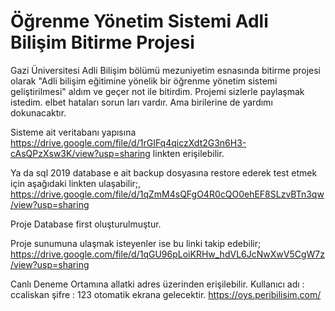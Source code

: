 # Öğrenme Yönetim Sistemi Adli Bilişim Bitirme Projesi

Gazi Üniversitesi Adli Bilişim bölümü mezuniyetim esnasında bitirme projesi olarak "Adli bilişim eğitimine yönelik bir öğrenme yönetim sistemi geliştirilmesi" aldım ve 
geçer not ile bitirdim. Projemi sizlerle paylaşmak istedim. elbet hataları sorun ları vardır. Ama birilerine de yardımı dokunacaktır.


Sisteme ait veritabanı yapısına 
https://drive.google.com/file/d/1rGIFq4qiczXdt2G3n6H3-cAsQPzXsw3K/view?usp=sharing
linkten erişilebilir.

Ya da sql 2019 database e ait backup dosyasına restore ederek test etmek için aşağıdaki linkten ulaşabilir;,
https://drive.google.com/file/d/1qZmM4sQFgO4R0cQO0ehEF8SLzvBTn3qw/view?usp=sharing

Proje Database first oluşturulmuştur.

Proje sunumuna ulaşmak isteyenler ise bu linki takip edebilir;
https://drive.google.com/file/d/1qGU96pLoiKRHw_hdVL6JcNwXwV5CgW7z/view?usp=sharing

Canlı Deneme Ortamına allatki adres üzerinden erişilebilir. 
Kullanıcı adı : ccaliskan
şifre : 123 otomatik ekrana gelecektir.
https://oys.peribilisim.com/
